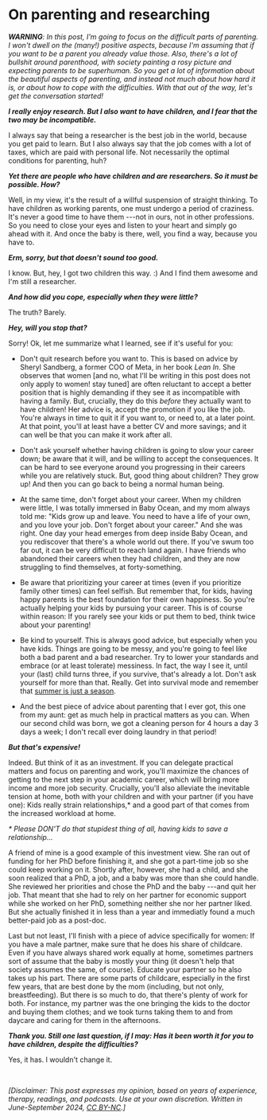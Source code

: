 # On parenting and researching

_**WARNING**: In this post, I'm going to focus on the difficult parts of parenting. I won't dwell on the (many!) positive aspects, because I'm assuming that if you want to be a parent you already value those. Also, there's a lot of bullshit around parenthood, with society painting a rosy picture and expecting parents to be superhuman. So you get a lot of information about the beautiful aspects of parenting, and instead not much about how hard it is, or about how to cope with the difficulties. With that out of the way, let's get the conversation started!_

***I really enjoy research. But I also want to have children, and I fear that the two may be incompatible.***

I always say that being a researcher is the best job in the world, because you get paid to learn. But I also always say that the job comes with a lot of taxes, which are paid with personal life. Not necessarily the optimal conditions for parenting, huh?

***Yet there are people who have children and are researchers. So it must be possible. How?***

Well, in my view, it's the result of a willful suspension of straight thinking. To have children as working parents, one must undergo a period of craziness. It's never a good time to have them ---not in ours, not in other professions. So you need to close your eyes and listen to your heart and simply go ahead with it. And once the baby is there, well, you find a way, because you have to.

***Erm, sorry, but that doesn't sound too good.***

I know. But, hey, I got two children this way. :) And I find them awesome and I'm still a researcher.

***And how did you cope, especially when they were little?***

The truth? Barely. 

***Hey, will you stop that?***

Sorry! Ok, let me summarize what I learned, see if it's useful for you:

- Don't quit research before you want to. This is based on advice by Sheryl Sandberg, a former COO of Meta, in her book _Lean In_. She observes that women [and no, what I'll be writing in this post does not only apply to women! stay tuned] are often reluctant to accept a better position that is highly demanding if they see it as incompatible with having a family. But, crucially, they do this _before_ they actually want to have children! Her advice is, accept the promotion if you like the job. You're always in time to quit it if you want to, or need to, at a later point. At that point, you'll at least have a better CV and more savings; and it can well be that you can make it work after all.

- Don't ask yourself whether having children is going to slow your career down; be aware that it will, and be willing to accept the consequences. It can be hard to see everyone around you progressing in their careers while you are relatively stuck. But, good thing about children? They grow up! And then you can go back to being a normal human being.

- At the same time, don't forget about your career. When my children were little, I was totally immersed in Baby Ocean, and my mom always told me: "Kids grow up and leave. You need to have a life of your own, and you love your job. Don't forget about your career." And she was right. One day your head emerges from deep inside Baby Ocean, and you rediscover that there's a whole world out there. If you've swum too far out, it can be very difficult to reach land again. I have friends who abandoned their careers when they had children, and they are now struggling to find themselves, at forty-something.

- Be aware that prioritizing your career at times (even if you prioritize family other times) can feel selfish. But remember that, for kids, having happy parents is the best foundation for their own happiness. So you're actually helping your kids by pursuing your career. This is of course within reason: If you rarely see your kids or put them to bed, think twice about your parenting!

- Be kind to yourself. This is always good advice, but especially when you have kids. Things are going to be messy, and you're going to feel like both a bad parent and a bad researcher. Try to lower your standards and embrace (or at least tolerate) messiness. In fact, the way I see it, until your (last) child turns three, if you survive, that's already a lot. Don't ask yourself for more than that. Really. Get into survival mode and remember that [summer is just a season](https://parenthoodunderstood.com/parenting-and-summers-on-a-farm/).

- And the best piece of advice about parenting that I ever got, this one from my aunt: get as much help in practical matters as you can. When our second child was born, we got a cleaning person for 4 hours a day 3 days a week; I don't recall ever doing laundry in that period!

***But that's expensive!***

Indeed. But think of it as an investment. If you can delegate practical matters and focus on parenting and work, you'll maximize the chances of getting to the next step in your academic career, which will bring more income and more job security. Crucially, you'll also alleviate the inevitable tension at home, both with your children and with your partner (if you have one): Kids really strain relationships,* and a good part of that comes from the increased workload at home. 

_* Please DON'T do that stupidest thing of all, having kids to save a relationship..._

A friend of mine is a good example of this investment view. She ran out of funding for her PhD before finishing it, and she got a part-time job so she could keep working on it. Shortly after, however, she had a child, and she soon realized that a PhD, a job, and a baby was more than she could handle. She reviewed her priorities and chose the PhD and the baby ---and quit her job. That meant that she had to rely on her partner for economic support while she worked on her PhD, something neither she nor her partner liked. But she actually finished it in less than a year and immediatly found a much better-paid job as a post-doc.

Last but not least, I'll finish with a piece of advice specifically for women: If you have a male partner, make sure that he does his share of childcare. Even if you have always shared work equally at home, sometimes partners sort of assume that the baby is mostly your thing (it doesn't help that society assumes the same, of course). Educate your partner so he also takes up his part. There are some parts of childcare, especially in the first few years, that are best done by the mom (including, but not only, breastfeeding). But there is so much to do, that there's plenty of work for both. For instance, my partner was the one bringing the kids to the doctor and buying them clothes; and we took turns taking them to and from daycare and caring for them in the afternoons.

***Thank you. Still one last question, if I may: Has it been worth it for you to have children, despite the difficulties?***

Yes, it has. I wouldn't change it. 

&nbsp;

_[Disclaimer: This post expresses my opinion, based on years of experience, therapy, readings, and podcasts. Use at your own discretion. Written in June-September 2024, [CC BY-NC](https://creativecommons.org/licenses/by-nc/4.0/).]_
